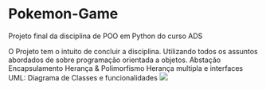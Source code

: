 # Pokemon-Game
 Projeto final da disciplina de POO em Python do curso ADS

O Projeto tem o intuito de concluir a disciplina. Utilizando todos os assuntos abordados de sobre programação orientada a objetos.
    Abstação
    Encapsulamento
    Herança & Polimorfismo
    Herança multipla e interfaces
    UML:
        Diagrama de Classes e funcionalidades
<img src="/Pokemon-Game/Diagrama/de/Classes.jpg">